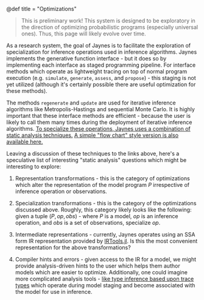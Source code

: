 @def title = "Optimizations"

> This is preliminary work! This system is designed to be exploratory in the direction of optimizing probabilistic programs (especially universal ones). Thus, this page will likely evolve over time.

As a research system, the goal of Jaynes is to facilitate the exploration of specialization for inference operations used in inference algorithms. Jaynes implements the generative function interface - but it does so by implementing each interface as staged programming pipeline. For interface methods which operate as lightweight tracing on top of normal program execution (e.g. `simulate`, `generate`, `assess`, and `propose`) - this staging is not yet utilized (although it's certainly possible there are useful optimization for these methods).

The methods `regenerate` and `update` are used for iterative inference algorithms like Metropolis-Hastings and sequential Monte Carlo. It is highly important that these interface methods are efficient - because the user is likely to call them many times during the deployment of iterative inference algorithms. [To specialize these operations, Jaynes uses a combination of static analysis techniques.](https://femtomc.github.io/mrb_dynamic_specialization.pdf) [A simple "flow chart" style version is also available here.](https://femtomc.github.io/mrb_dynamic_specialization_prez.pdf)

Leaving a discussion of these techniques to the links above, here's a speculative list of interesting "static analysis" questions which might be interesting to explore:

1. Representation transformations - this is the category of optimizations which alter the representation of the model program $P$ irrespective of inference operation or observations.

2. Specialization transformations - this is the category of the optimizations discussed above. Roughly, this category likely looks like the following: given a tuple $(P, op, obs)$ - where $P$ is a model, $op$ is an inference operation, and $obs$ is a set of observations, specialize $op$.

3. Intermediate representations - currently, Jaynes operates using an SSA form IR representation provided by [IRTools.jl](https://github.com/FluxML/IRTools.jl). Is this the most convenient representation for the above transformations?

4. Compiler hints and errors - given access to the IR for a model, we might provide analysis-driven hints to the user which helps them author models which are easier to optimize. Additionally, one could imagine more complicated analysis tools - [like type inference based upon trace types](https://dl.acm.org/doi/10.1145/3371087) which operate during model staging and become associated with the model for use in inference.
